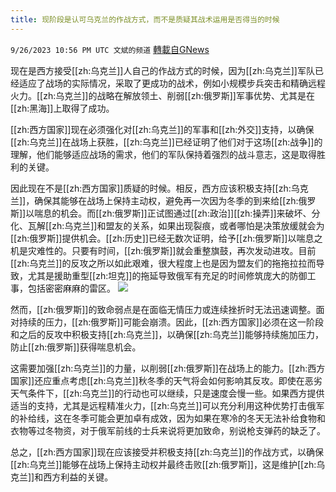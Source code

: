 ```yaml
---
title: 现阶段是认可乌克兰的作战方式，而不是质疑其战术运用是否得当的时候
---
```

`9/26/2023 10:56 PM UTC 文斌的频道` [轉載自GNews](https://gnews.org/articles/1744610)

现在是西方接受[[zh:乌克兰]]人自己的作战方式的时候，因为[[zh:乌克兰]]军队已经适应了战场的实际情况，采取了更成功的战术，例如小规模步兵突击和精确远程火力。[[zh:乌克兰]]的战略在解放领土、削弱[[zh:俄罗斯]]军事优势、尤其是在[[zh:黑海]]上取得了成功。

[[zh:西方国家]]现在必须强化对[[zh:乌克兰]]的军事和[[zh:外交]]支持，以确保[[zh:乌克兰]]在战场上获胜，[[zh:乌克兰]]已经证明了他们对于这场[[zh:战争]]的理解，他们能够适应战场的需求，他们的军队保持着强烈的战斗意志，这是取得胜利的关键。

因此现在不是[[zh:西方国家]]质疑的时候。相反，西方应该积极支持[[zh:乌克兰]]，确保其能够在战场上保持主动权，避免再一次因为冬季的到来给[[zh:俄罗斯]]以喘息的机会。而[[zh:俄罗斯]]正试图通过[[zh:政治]][[zh:操弄]]来破坏、分化、瓦解[[zh:乌克兰]]和盟友的关系，如果出现裂痕，或者哪怕是决策放缓就会为[[zh:俄罗斯]]提供机会。[[zh:历史]]已经无数次证明，给予[[zh:俄罗斯]]以喘息之机是灾难性的。只要有时间，[[zh:俄罗斯]]就会重整旗鼓，再次发动进攻。目前[[zh:乌克兰]]的反攻之所以如此艰难，很大程度上也是因为盟友们的拖拖拉拉而导致，尤其是援助重型[[zh:坦克]]的拖延导致俄军有充足的时间修筑庞大的防御工事，包括密密麻麻的雷区。
![](ipfs://QmWf1BVP6eg5peM1F4i4u7qRoVAUfnUtkGsuWbmnx7xftb?.png)


然而，[[zh:俄罗斯]]的致命弱点是在面临无情压力或连续挫折时无法迅速调整。面对持续的压力，[[zh:俄罗斯]]可能会崩溃。因此，[[zh:西方国家]]必须在这一阶段和之后的反攻中积极支持[[zh:乌克兰]]，以确保[[zh:乌克兰]]能够持续施加压力，防止[[zh:俄罗斯]]获得喘息机会。

这需要加强[[zh:乌克兰]]的力量，以削弱[[zh:俄罗斯]]在战场上的能力。[[zh:西方国家]]还应重点考虑[[zh:乌克兰]]秋冬季的天气将会如何影响其反攻。即使在恶劣天气条件下，[[zh:乌克兰]]的行动也可以继续，只是速度会慢一些。如果西方提供适当的支持，尤其是远程精准火力，[[zh:乌克兰]]可以充分利用这种优势打击俄军的补给线，这在冬季可能会更加卓有成效，因为如果在寒冷的冬天无法补给食物和衣物等过冬物资，对于俄军前线的士兵来说将更加致命，别说枪支弹药的缺乏了。

总之，[[zh:西方国家]]现在应该接受并积极支持[[zh:乌克兰]]的作战方式，以确保[[zh:乌克兰]]能够在战场上保持主动权并最终击败[[zh:俄罗斯]]，这是维护[[zh:乌克兰]]和西方利益的关键。
